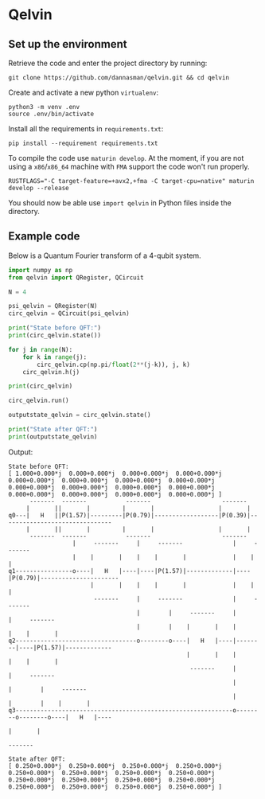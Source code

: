 # Qelvin

## Set up the environment

Retrieve the code and enter the project directory by running:
```
git clone https://github.com/dannasman/qelvin.git && cd qelvin
```
Create and activate a new python `virtualenv`:
```
python3 -m venv .env
source .env/bin/activate
```
Install all the requirements in `requirements.txt`:
```
pip install --requirement requirements.txt
```
To compile the code use `maturin develop`. At the moment, if you are not using a `x86`/`x86_64` machine with `FMA` support the code won't run properly.
```
RUSTFLAGS="-C target-feature=+avx2,+fma -C target-cpu=native" maturin develop --release
```
You should now be able use `import qelvin` in Python files inside the directory.

## Example code

Below is a Quantum Fourier transform of a 4-qubit system.

```python
import numpy as np
from qelvin import QRegister, QCircuit

N = 4

psi_qelvin = QRegister(N)
circ_qelvin = QCircuit(psi_qelvin)

print("State before QFT:")
print(circ_qelvin.state())

for j in range(N):
    for k in range(j):
        circ_qelvin.cp(np.pi/float(2**(j-k)), j, k)
    circ_qelvin.h(j)

print(circ_qelvin)

circ_qelvin.run()

outputstate_qelvin = circ_qelvin.state()

print("State after QFT:")
print(outputstate_qelvin)
```
Output:
```
State before QFT:
[ 1.000+0.000*j  0.000+0.000*j  0.000+0.000*j  0.000+0.000*j  0.000+0.000*j  0.000+0.000*j  0.000+0.000*j  0.000+0.000*j  0.000+0.000*j  0.000+0.000*j  0.000+0.000*j  0.000+0.000*j  0.000+0.000*j  0.000+0.000*j  0.000+0.000*j  0.000+0.000*j ]
      -------  -------           -------                    -------                             
     |       ||       |         |       |                  |       |                            
q0---|   H   ||P(1.57)|---------|P(0.79)|------------------|P(0.39)|-------------------------------
     |       ||       |         |       |                  |       |                            
      -------  -------           -------                    -------                             
                  |     -------     |     -------              |     -------                    
                  |    |       |    |    |       |             |    |       |                   
q1----------------o----|   H   |----|----|P(1.57)|-------------|----|P(0.79)|----------------------
                       |       |    |    |       |             |    |       |                   
                        -------     |     -------              |     -------                    
                                    |        |     -------     |        |     -------           
                                    |        |    |       |    |        |    |       |          
q2----------------------------------o--------o----|   H   |----|--------|----|P(1.57)|-------------
                                                  |       |    |        |    |       |          
                                                   -------     |        |     -------           
                                                               |        |        |     -------  
                                                               |        |        |    |       | 
q3-------------------------------------------------------------o--------o--------o----|   H   |----
                                                                                      |       | 
                                                                                       -------  

State after QFT:
[ 0.250+0.000*j  0.250+0.000*j  0.250+0.000*j  0.250+0.000*j  0.250+0.000*j  0.250+0.000*j  0.250+0.000*j  0.250+0.000*j  0.250+0.000*j  0.250+0.000*j  0.250+0.000*j  0.250+0.000*j  0.250+0.000*j  0.250+0.000*j  0.250+0.000*j  0.250+0.000*j ]
```
